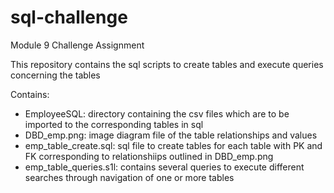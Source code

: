 # sql-challenge
Module 9 Challenge Assignment

This repository contains the sql scripts to create tables and execute queries concerning the tables

Contains:
  - EmployeeSQL: directory containing the csv files which are to be imported to the corresponding tables in sql
  - DBD_emp.png: image diagram file of the table relationships and values
  - emp_table_create.sql: sql file to create tables for each table with PK and FK corresponding to relationshiips outlined in DBD_emp.png
  - emp_table_queries.s1l: contains several queries to execute different searches through navigation of one or more tables
